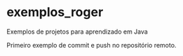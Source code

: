 # exemplos_roger
Exemplos de projetos para aprendizado em Java

Primeiro exemplo de commit e push no repositório remoto.